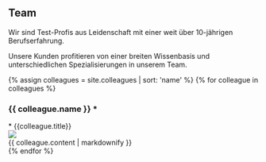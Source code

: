 ## Team

Wir sind Test-Profis aus Leidenschaft mit einer weit über 10-jährigen Berufserfahrung.

Unsere Kunden profitieren von einer breiten Wissenbasis und
unterschiedlichen Spezialisierungen in unserem Team.

{% assign colleagues = site.colleagues | sort: 'name' %}
{% for colleague in colleagues %}

  <div class="colleague">
    <h3 class="name">{{ colleague.name }} *</h3> 
    <span class="title">* {{colleague.title}}</span>
    <div class="content">
      <img src="{{ colleague.avatar | relative_url }}" />
      <div class="text">
        {{ colleague.content | markdownify }}
      </div>
    </div>
  </div>
{% endfor %}
